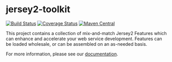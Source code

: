 # jersey2-toolkit

[![Build Status](https://travis-ci.org/krotscheck/jersey2-toolkit.svg)](https://travis-ci.org/krotscheck/jersey2-toolkit)
[![Coverage Status](https://coveralls.io/repos/krotscheck/jersey2-toolkit/badge.svg)](https://coveralls.io/r/krotscheck/jersey2-toolkit)
[![Maven Central](https://maven-badges.herokuapp.com/maven-central/net.krotscheck.jersey2/jersey2-toolkit/badge.svg)](https://maven-badges.herokuapp.com/maven-central/net.krotscheck.jersey2/jersey2-toolkit)

This project contains a collection of mix-and-match Jersey2 Features which
can enhance and accelerate your web service development. Features can be 
loaded wholesale, or can be assembled on an as-needed basis. 

For more information, please see our 
[documentation](http://krotscheck.github.io/jersey2-toolkit).